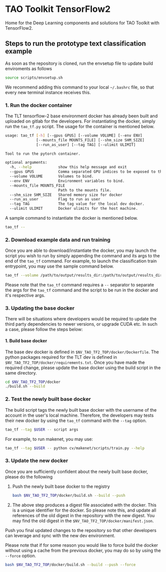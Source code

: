 # TAO Toolkit TensorFlow2

Home for the Deep Learning components and solutions for TAO Toolkit with TensorFlow2.

## Steps to run the prototype text classification example

As soon as the repository is cloned, run the envsetup file to update build enviroments as follows

```sh
source scripts/envsetup.sh
```

We recommend adding this command to your local `~/.bashrc` file, so that every new terminal instance receives this.

### 1. Run the docker container

The TLT tensorflow-2 base environment docker has already been built and uploaded on gitlab for the developers. For instantiating the docker, simply run the `tao_tf.py` script. The usage for the container is mentioned below.

```sh
usage: tao_tf [-h] [--gpus GPUS] [--volume VOLUME] [--env ENV]
              [--mounts_file MOUNTS_FILE] [--shm_size SHM_SIZE]
              [--run_as_user] [--tag TAG] [--ulimit ULIMIT]

Tool to run the pytorch container.

optional arguments:
  -h, --help            show this help message and exit
  --gpus GPUS           Comma separated GPU indices to be exposed to the docker.
  --volume VOLUME       Volumes to bind.
  --env ENV             Environment variables to bind.
  --mounts_file MOUNTS_FILE
                        Path to the mounts file.
  --shm_size SHM_SIZE   Shared memory size for docker
  --run_as_user         Flag to run as user
  --tag TAG             The tag value for the local dev docker.
  --ulimit ULIMIT       Docker ulimits for the host machine.

```

A sample command to instantiate the docker is mentioned below.

```sh
tao_tf -- 
```

### 2. Download example data and run training

Once you are able to download/instantiate the docker, you may launch the script you wish to run by simply appending the command and its args to the end of the `tao_tf` command. For example, to launch the classification train entrypoint, you may use the sample command below.

```sh
tao_tf --volume /path/to/output/results_dir:/path/to/output/results_dir -- python cv/makenet/scripts/train.pys
```

Please note that the `tao_tf` command requires a `--` separator to separate the args for the `tao_tf` command and the script to be run in the docker and it's respective args.

### 3. Updating the base docker

There will be situations where developers would be required to update the third party dependencies to newer versions, or upgrade CUDA etc. In such a case, please follow the steps below:

#### 1. Build base docker

The base dev docker is defined in `$NV_TAO_TF2_TOP/docker/Dockerfile`. The python packages required for the TLT dev is defined in `$NV_TAO_TF2_TOP/docker/requirements.txt`. Once you have made the required change, please update the base docker using the build script in the same directory.

```sh
cd $NV_TAO_TF2_TOP/docker
./build.sh --build
```

### 2. Test the newly built base docker

The build script tags the newly built base docker with the username of the account in the user's local machine. Therefore, the developers may tests their new docker by using the `tao_tf` command with the `--tag` option.

```sh
tao_tf --tag $USER -- script args
```

For example, to run makenet, you may use:

```sh
tao_tf --tag $USER -- python cv/makenet/scripts/train.py --help
```

### 3. Update the new docker

Once you are sufficiently confident about the newly built base docker, please do the following

1. Push the newly built base docker to the registry

    ```sh
    bash $NV_TAO_TF2_TOP/docker/build.sh --build --push
    ```

2. The above step produces a digest file associated with the docker. This is a unique identifier for the docker. So please note this, and update all references of the old digest in the repository with the new digest. You may find the old digest in the `$NV_TAO_TF2_TOP/docker/manifest.json`.

Push you final updated changes to the repository so that other developers can leverage and sync with the new dev environment.

Please note that if for some reason you would like to force build the docker without using a cache from the previous docker, you may do so by using the `--force` option.

```sh
bash $NV_TAO_TF2_TOP/docker/build.sh --build --push --force
```
